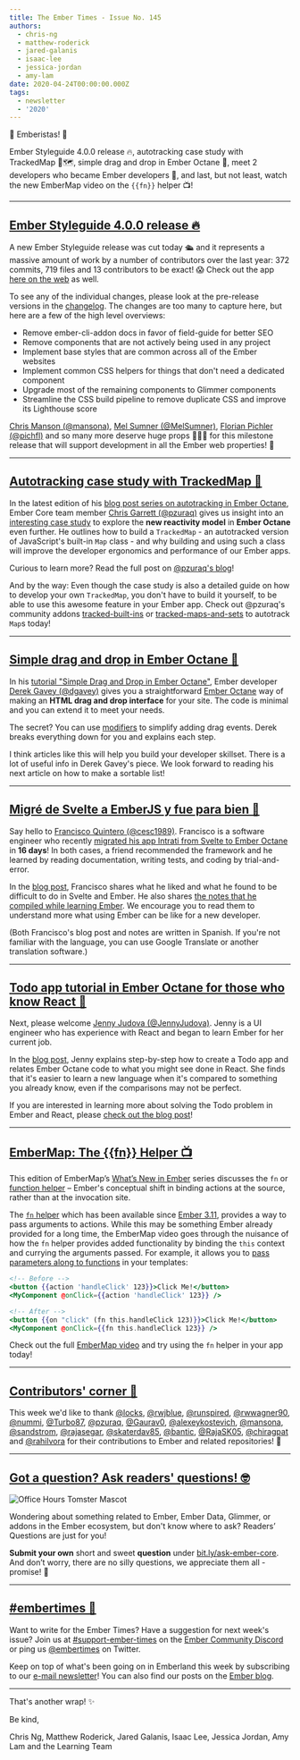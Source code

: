 ```yaml
---
title: The Ember Times - Issue No. 145
authors:
  - chris-ng
  - matthew-roderick
  - jared-galanis
  - isaac-lee
  - jessica-jordan
  - amy-lam
date: 2020-04-24T00:00:00.000Z
tags:
  - newsletter
  - '2020'
---
```



👋 Emberistas! 🐹

Ember Styleguide 4.0.0 release 🔥,
autotracking case study with TrackedMap 🐾🗺,
simple drag and drop in Ember Octane 🐺,
meet 2 developers who became Ember developers 🎉,
and last, but not least, watch the new EmberMap video on the `{{fn}}` helper 📺!

<SOME-INTRO-HERE-TO-KEEP-THEM-SUBSCRIBERS-READING>

<!-- READMORE -->

---

## [Ember Styleguide 4.0.0 release 🔥](https://github.com/ember-learn/ember-styleguide/releases/tag/v4.0.0)

A new Ember Styleguide release was cut today 🛳 and it represents a massive amount of work by a number of contributors over the last year: 372 commits, 719 files and 13 contributors to be exact! 😱 Check out the app [here on the web](https://ember-styleguide.netlify.app/) as well.

To see any of the individual changes, please look at the pre-release versions in the [changelog](https://github.com/ember-learn/ember-styleguide/blob/master/CHANGELOG.md). The changes are too many to capture here, but here are a few of the high level overviews:

- Remove ember-cli-addon docs in favor of field-guide for better SEO
- Remove components that are not actively being used in any project
- Implement base styles that are common across all of the Ember websites
- Implement common CSS helpers for things that don't need a dedicated component
- Upgrade most of the remaining components to Glimmer components
- Streamline the CSS build pipeline to remove duplicate CSS and improve its Lighthouse score

[Chris Manson (@mansona)](https://github.com/mansona), [Mel Sumner (@MelSumner)](https://github.com/MelSumner),  [Florian Pichler (@pichfl)](https://github.com/pichfl) and so many more deserve huge props 🙌🙌🙌 for this milestone release that will support development in all the Ember web properties! 🎉

---

## [Autotracking case study with TrackedMap 🐹](https://www.pzuraq.com/autotracking-case-study-trackedmap/)

In the latest edition of his [blog post series on autotracking in Ember Octane](https://twitter.com/pzuraq/status/1221950391782240256), Ember Core team member [Chris Garrett (@pzuraq)](https://github.com/pzuraq) gives us insight into an [interesting case study](https://www.pzuraq.com/autotracking-case-study-trackedmap/) to explore the **new reactivity model** in **Ember Octane** even further. He outlines how to build a `TrackedMap` - an autotracked version of JavaScript's built-in `Map` class - and why building and using such a class will improve the developer ergonomics and performance of our Ember apps.

Curious to learn more? Read the full post on [@pzuraq's blog](https://www.pzuraq.com/autotracking-case-study-trackedmap/)!

And by the way: Even though the case study is also a detailed guide on how to develop your own `TrackedMap`, you don't have to build it yourself, to be able to use this awesome feature in your Ember app. Check out @pzuraq's community addons [tracked-built-ins](https://github.com/pzuraq/tracked-built-ins) or [tracked-maps-and-sets](https://github.com/pzuraq/tracked-maps-and-sets) to autotrack `Map`s today!

---

## [Simple drag and drop in Ember Octane 🐺](https://dev.to/dgavey/simple-drag-and-drop-in-ember-octane-466i)

In his [tutorial "Simple Drag and Drop in Ember Octane"](https://dev.to/dgavey/simple-drag-and-drop-in-ember-octane-466i), Ember developer [Derek Gavey (@dgavey)](https://github.com/dgavey) gives you a straightforward [Ember Octane](https://emberjs.com/editions/octane/) way of making an **HTML drag and drop interface** for your site. The code is minimal and you can extend it to meet your needs.

The secret? You can use [modifiers](https://guides.emberjs.com/release/components/template-lifecycle-dom-and-modifiers/#toc_event-handlers) to simplify adding drag events. Derek breaks everything down for you and explains each step.

I think articles like this will help you build your developer skillset. There is a lot of useful info in Derek Gavey's piece. We look forward to reading his next article on how to make a sortable list!

---

## [Migré de Svelte a EmberJS y fue para bien 🎉](https://otroespacioblog.wordpress.com/2020/04/17/migre-de-svelte-a-emberjs-y-fue-para-bien/)

Say hello to [Francisco Quintero (@cesc1989)](https://github.com/cesc1989). Francisco is a software engineer who recently [migrated his app Intrati from Svelte to Ember Octane](https://otroespacioblog.wordpress.com/2020/04/17/migre-de-svelte-a-emberjs-y-fue-para-bien/) in **16 days**! In both cases, a friend recommended the framework and he learned by reading documentation, writing tests, and coding by trial-and-error.

In the [blog post](https://otroespacioblog.wordpress.com/2020/04/17/migre-de-svelte-a-emberjs-y-fue-para-bien/), Francisco shares what he liked and what he found to be difficult to do in Svelte and Ember. He also shares [the notes that he compiled while learning Ember](https://paper.dropbox.com/doc/Aprendizaje-Migrando-a-EmberJS--AyOEl5onXX29iRjnY_mtdqygAQ-Gj5CGvslVsQcrmGMKvWtR). We encourage you to read them to understand more what using Ember can be like for a new developer.

(Both Francisco's blog post and notes are written in Spanish. If you're not familiar with the language, you can use Google Translate or another translation software.)

---

## [Todo app tutorial in Ember Octane for those who know React 🎉](https://dev.to/jennyjudova/todo-app-tutorial-in-ember-octane-for-those-who-know-react-1741)

Next, please welcome [Jenny Judova (@JennyJudova)](https://github.com/JennyJudova). Jenny is a UI engineer who has experience with React and began to learn Ember for her current job.

In the [blog post](https://dev.to/jennyjudova/todo-app-tutorial-in-ember-octane-for-those-who-know-react-1741), Jenny explains step-by-step how to create a Todo app and relates Ember Octane code to what you might see done in React. She finds that it's easier to learn a new language when it's compared to something you already know, even if the comparisons may not be perfect.

If you are interested in learning more about solving the Todo problem in Ember and React, please [check out the blog post](https://dev.to/jennyjudova/todo-app-tutorial-in-ember-octane-for-those-who-know-react-1741)!

---

## [EmberMap: The {{fn}} Helper 📺](https://embermap.com/topics/what-s-new-in-ember/the-fn-helper-3-11)

This edition of EmberMap’s [What’s New in Ember](https://embermap.com/topics/what-s-new-in-ember) series discusses the `fn` or [function helper](https://github.com/emberjs/rfcs/pull/470) – Ember's conceptual shift in binding actions at the source, rather than at the invocation site.

The [`fn` helper](http://api.emberjs.com/ember/release/classes/Ember.Templates.helpers/methods/fn?anchor=fn) which has been available since [Ember 3.11](https://blog.emberjs.com/2019/07/15/ember-3-11-released.html), provides a way to pass arguments to actions. While this may be something Ember already provided for a long time, the EmberMap video goes through the nuisance of how the `fn` helper provides added functionality by binding the `this` context and currying the arguments passed. For example, it allows you to [pass parameters along to functions](https://guides.emberjs.com/release/upgrading/current-edition/action-on-and-fn/) in your templates:

```hbs
<!-- Before -->
<button {{action 'handleClick' 123}}>Click Me!</button>
<MyComponent @onClick={{action 'handleClick' 123}} />

<!-- After -->
<button {{on "click" (fn this.handleClick 123)}}>Click Me!</button>
<MyComponent @onClick={{fn this.handleClick 123}} />
```

Check out the full [EmberMap video](https://embermap.com/topics/what-s-new-in-ember/the-fn-helper-3-11) and try using the `fn` helper in your app today!

---

## [Contributors' corner 👏](https://guides.emberjs.com/release/contributing/repositories/)

<p>This week we'd like to thank <a href="https://github.com/locks" target="gh-user">@locks</a>, <a href="https://github.com/rwjblue" target="gh-user">@rwjblue</a>, <a href="https://github.com/runspired" target="gh-user">@runspired</a>, <a href="https://github.com/rwwagner90" target="gh-user">@rwwagner90</a>, <a href="https://github.com/nummi" target="gh-user">@nummi</a>, <a href="https://github.com/Turbo87" target="gh-user">@Turbo87</a>, <a href="https://github.com/pzuraq" target="gh-user">@pzuraq</a>, <a href="https://github.com/Gaurav0" target="gh-user">@Gaurav0</a>, <a href="https://github.com/alexeykostevich" target="gh-user">@alexeykostevich</a>, <a href="https://github.com/mansona" target="gh-user">@mansona</a>, <a href="https://github.com/sandstrom" target="gh-user">@sandstrom</a>, <a href="https://github.com/rajasegar" target="gh-user">@rajasegar</a>, <a href="https://github.com/skaterdav85" target="gh-user">@skaterdav85</a>, <a href="https://github.com/bantic" target="gh-user">@bantic</a>, <a href="https://github.com/RajaSK05" target="gh-user">@RajaSK05</a>, <a href="https://github.com/chiragpat" target="gh-user">@chiragpat</a> and <a href="https://github.com/rahilvora" target="gh-user">@rahilvora</a>  for their contributions to Ember and related repositories! 💖</p>

---

## [Got a question? Ask readers' questions! 🤓](https://docs.google.com/forms/d/e/1FAIpQLScqu7Lw_9cIkRtAiXKitgkAo4xX_pV1pdCfMJgIr6Py1V-9Og/viewform)

<div class="blog-row">
  <img class="float-right small transparent padded" alt="Office Hours Tomster Mascot" title="Readers' Questions" src="/images/tomsters/officehours.png" />

  <p>Wondering about something related to Ember, Ember Data, Glimmer, or addons in the Ember ecosystem, but don't know where to ask? Readers’ Questions are just for you!</p>

  <p><strong>Submit your own</strong> short and sweet <strong>question</strong> under <a href="https://bit.ly/ask-ember-core" target="rq">bit.ly/ask-ember-core</a>. And don’t worry, there are no silly questions, we appreciate them all - promise! 🤞</p>
</div>

---

## [#embertimes 📰](https://blog.emberjs.com/tags/newsletter.html)

Want to write for the Ember Times? Have a suggestion for next week's issue? Join us at [#support-ember-times](https://discordapp.com/channels/480462759797063690/485450546887786506) on the [Ember Community Discord](https://discordapp.com/invite/zT3asNS) or ping us [@embertimes](https://twitter.com/embertimes) on Twitter.

Keep on top of what's been going on in Emberland this week by subscribing to our [e-mail newsletter](https://the-emberjs-times.ongoodbits.com/)! You can also find our posts on the [Ember blog](https://emberjs.com/blog/tags/newsletter.html).

---

That's another wrap! ✨

Be kind,

Chris Ng, Matthew Roderick, Jared Galanis, Isaac Lee, Jessica Jordan, Amy Lam and the Learning Team

